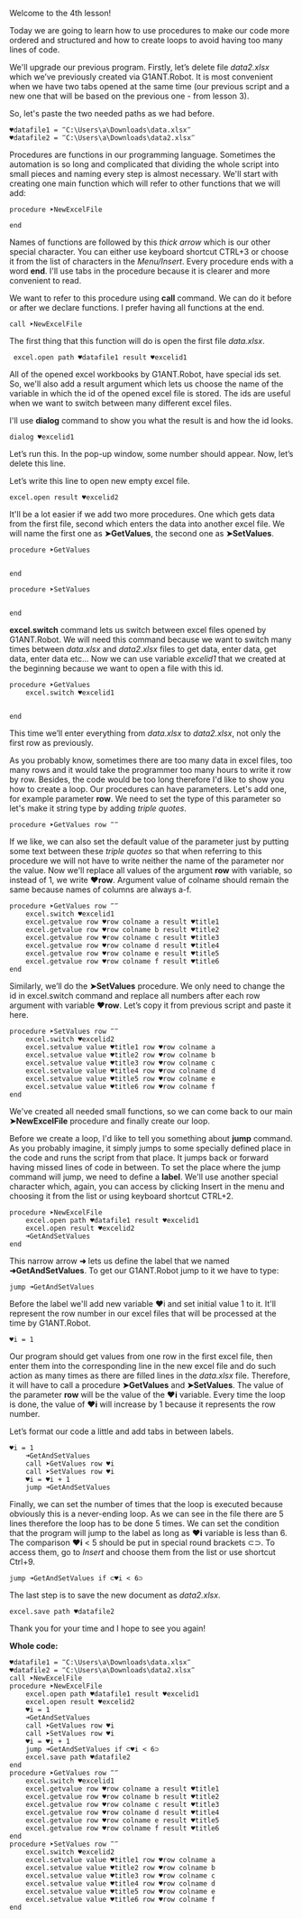 Welcome to the 4th lesson!

Today we are going to learn how to use procedures to make our code more ordered and structured and how to create loops to avoid having too many lines of code.

We'll upgrade our previous program. Firstly, let’s delete file *data2.xlsx* which we’ve previously created via G1ANT.Robot. It is most convenient when we have two tabs opened at the same time (our previous script and a new one that will be based on the previous one - from lesson 3).

So, let's paste the two needed paths as we had before. 

```
♥datafile1 = ‴C:\Users\a\Downloads\data.xlsx‴
♥datafile2 = ‴C:\Users\a\Downloads\data2.xlsx‴
```

Procedures are functions in our programming language. Sometimes the automation is so long and complicated that dividing the whole script into small pieces and naming every step is almost necessary. We'll start with creating one main function which will refer to other functions that we will add:

```
procedure ➤NewExcelFile

end
```

Names of functions are followed by this *thick arrow* which is our other special character. You can either use keyboard shortcut CTRL+3 or choose it from the list of characters in the *Menu/Insert*. Every procedure ends with a word **end**. I'll use tabs in the procedure because it is clearer and more convenient to read.

We want to refer to this procedure using **call** command. We can do it before or after we declare functions. I prefer having all functions at the end.

```
call ➤NewExcelFile
```

The first thing that this function will do is open the first file *data.xlsx*.

```
 excel.open path ♥datafile1 result ♥excelid1
 ```
 
All of the opened excel workbooks by G1ANT.Robot, have special ids set. So, we'll also add a result argument which lets us choose the name of the variable in which the id of the opened excel file is stored. The ids are useful when we want to switch between many different excel files.

I'll use **dialog** command to show you what the result is and how the id looks. 

```
dialog ♥excelid1
```

Let’s run this. In the pop-up window, some number should appear.
Now, let’s delete this line.

Let’s write this line to open new empty excel file.

```
excel.open result ♥excelid2
```

It'll be a lot easier if we add two more procedures. One which gets data from the first file, second which enters the data into another excel file.
We will name the first one as **➤GetValues**, the second one as **➤SetValues**.

```
procedure ➤GetValues


end

procedure ➤SetValues


end
```

**excel.switch** command lets us switch between excel files opened by G1ANT.Robot. We will need this command because we want to switch many times between *data.xlsx* and *data2.xlsx* files to get data, enter data, get data, enter data etc... Now we can use variable *excelid1* that we created at the beginning because we want to open a file with this id. 

```
procedure ➤GetValues 
    excel.switch ♥excelid1
    
    
end
```

This time we’ll enter everything from *data.xlsx* to *data2.xlsx*, not only the first row as previously.

As you probably know, sometimes there are too many data in excel files, too many rows and it would take the programmer too many hours to write it row by row. Besides, the code would be too long therefore I'd like to show you how to create a loop.
Our procedures can have parameters. Let's add one, for example parameter **row**. We need to set the type of this parameter so let's make it string type by adding *triple quotes*.

```
procedure ➤GetValues row ‴‴
```

If we like, we can also set the default value of the parameter just by putting some text between these *triple quotes* so that when referring to this procedure we will not have to write neither the name of the parameter nor the value.
Now we'll replace all values of the argument **row** with variable, so instead of 1, we write **♥row**. Argument value of colname should remain the same because names of columns are always a-f.

```
procedure ➤GetValues row ‴‴ 
    excel.switch ♥excelid1
    excel.getvalue row ♥row colname a result ♥title1
    excel.getvalue row ♥row colname b result ♥title2
    excel.getvalue row ♥row colname c result ♥title3
    excel.getvalue row ♥row colname d result ♥title4
    excel.getvalue row ♥row colname e result ♥title5
    excel.getvalue row ♥row colname f result ♥title6
end
```

Similarly, we’ll do the **➤SetValues** procedure. We only need to change the id in excel.switch command and replace all numbers after each row argument with variable **♥row**. Let’s copy it from previous script and paste it here.

```
procedure ➤SetValues row ‴‴
    excel.switch ♥excelid2
    excel.setvalue value ♥title1 row ♥row colname a 
    excel.setvalue value ♥title2 row ♥row colname b 
    excel.setvalue value ♥title3 row ♥row colname c 
    excel.setvalue value ♥title4 row ♥row colname d 
    excel.setvalue value ♥title5 row ♥row colname e 
    excel.setvalue value ♥title6 row ♥row colname f 
end
```

We've created all needed small functions, so we can come back to our main **➤NewExcelFile** procedure and finally create our loop.

Before we create a loop, I'd like to tell you something about **jump** command. As you probably imagine, it simply jumps to some specially defined place in the code and runs the script from that place. It jumps back or forward having missed lines of code in between. To set the place where the jump command will jump, we need to define a **label**. We'll use another special character which, again, you can access by clicking Insert in the menu and choosing it from the list or using keyboard shortcut CTRL+2.

```
procedure ➤NewExcelFile
    excel.open path ♥datafile1 result ♥excelid1
    excel.open result ♥excelid2
    ➜GetAndSetValues
end
```

This narrow arrow **➜** lets us define the label that we named **➜GetAndSetValues**. To get our G1ANT.Robot jump to it we have to type:

```
jump ➜GetAndSetValues
```

Before the label we'll add new variable ♥i and set initial value 1 to it. It'll represent the row number in our excel files that will be processed at the time by G1ANT.Robot.

```
♥i = 1
```

Our program should get values from one row in the first excel file, then enter them into the corresponding line in the new excel file and do such action as many times as there are filled lines in the *data.xlsx* file. Therefore, it will have to call a procedure **➤GetValues** and **➤SetValues**. The value of the parameter **row** will be the value of the **♥i** variable. Every time the loop is done, the value of **♥i** will increase by 1 because it represents the row number.

Let’s format our code a little and add tabs in between labels.

```
♥i = 1
    ➜GetAndSetValues
    call ➤GetValues row ♥i
    call ➤SetValues row ♥i
    ♥i = ♥i + 1
    jump ➜GetAndSetValues
```

Finally, we can set the number of times that the loop is executed because obviously this is a never-ending loop. As we can see in the file there are 5 lines therefore the loop has to be done 5 times. We can set the condition that the program will jump to the label as long as **♥i** variable is less than 6. The comparison **♥i** < 5 should be put in special round brackets ⊂⊃. To access them, go to *Insert* and choose them from the list or use shortcut Ctrl+9.

```
jump ➜GetAndSetValues if ⊂♥i < 6⊃
```

The last step is to save the new document as *data2.xlsx*.

```
excel.save path ♥datafile2
```

Thank you for your time and I hope to see you again!

**Whole code:**
```
♥datafile1 = ‴C:\Users\a\Downloads\data.xlsx‴
♥datafile2 = ‴C:\Users\a\Downloads\data2.xlsx‴
call ➤NewExcelFile
procedure ➤NewExcelFile
    excel.open path ♥datafile1 result ♥excelid1
    excel.open result ♥excelid2
    ♥i = 1
    ➜GetAndSetValues
    call ➤GetValues row ♥i
    call ➤SetValues row ♥i
    ♥i = ♥i + 1
    jump ➜GetAndSetValues if ⊂♥i < 6⊃
    excel.save path ♥datafile2
end
procedure ➤GetValues row ‴‴ 
    excel.switch ♥excelid1
    excel.getvalue row ♥row colname a result ♥title1
    excel.getvalue row ♥row colname b result ♥title2
    excel.getvalue row ♥row colname c result ♥title3
    excel.getvalue row ♥row colname d result ♥title4
    excel.getvalue row ♥row colname e result ♥title5
    excel.getvalue row ♥row colname f result ♥title6
end
procedure ➤SetValues row ‴‴
    excel.switch ♥excelid2
    excel.setvalue value ♥title1 row ♥row colname a 
    excel.setvalue value ♥title2 row ♥row colname b 
    excel.setvalue value ♥title3 row ♥row colname c 
    excel.setvalue value ♥title4 row ♥row colname d 
    excel.setvalue value ♥title5 row ♥row colname e 
    excel.setvalue value ♥title6 row ♥row colname f 
end
```
